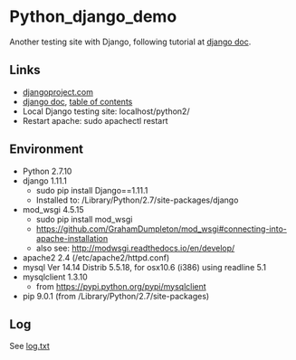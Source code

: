 # Python_django_demo
Another testing site with Django, following tutorial at <a href="https://docs.djangoproject.com/en/1.11/">django doc</a>.


## Links

- <a href="http://djangoproject.com">djangoproject.com</a>
- <a href="https://docs.djangoproject.com/en/1.11/">django doc</a>, <a href="https://docs.djangoproject.com/en/1.11/contents/">table of contents</a>
- Local Django testing site: localhost/python2/
- Restart apache: sudo apachectl restart 


## Environment

- Python 2.7.10
- django 1.11.1 
  - sudo pip install Django==1.11.1 
  - Installed to: /Library/Python/2.7/site-packages/django
- mod_wsgi 4.5.15 
  - sudo pip install mod_wsgi
  - https://github.com/GrahamDumpleton/mod_wsgi#connecting-into-apache-installation
  - also see: http://modwsgi.readthedocs.io/en/develop/
- apache2 2.4 (/etc/apache2/httpd.conf)
- mysql  Ver 14.14 Distrib 5.5.18, for osx10.6 (i386) using readline 5.1
- mysqlclient 1.3.10 
  - from https://pypi.python.org/pypi/mysqlclient
- pip 9.0.1 (from /Library/Python/2.7/site-packages)


## Log

See <a href="log.txt">log.txt</a>
